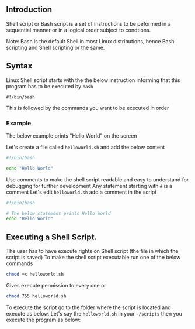 ## Introduction

Shell script or Bash script is a set of instructions to be peformed in a sequential manner or in a logical order subject to condtions.

Note: Bash is the default Shell in most Linux  distributions, hence  Bash scripting and Shell scripting or the same. 


## Syntax

Linux Shell script starts with the the below instruction informing that this program has to be executed by `bash`
```
#!/bin/bash
```

This is followed by the commands you want to be executed in order

### Example


The below example prints "Hello World" on the screen

Let's create a file called `helloworld.sh`  and add the below content

```bash
#!/bin/bash

echo "Hello World"
```

Use comments to make the shell script readable and easy to understand for debugging for further development
Any statement starting with `#` is a comment 
Let's edit  `helloworld.sh`  add a comment in the script
```bash
#!/bin/bash

# The below statement prints Hello World
echo "Hello World"
```

## Executing a Shell Script. 

The user has to have execute rights on  Shell script (the file in which the script is saved)
To make the shell script executable run one of the below commands

```bash
chmod +x helloworld.sh
```
Gives execute permission to every one
or 

```bash
chmod 755 helloworld.sh
```

To execute the script go to the folder where the script is located and execute as below. Let's say the `helloworld.sh` in your `~/scripts`  then you execute the program as below:
